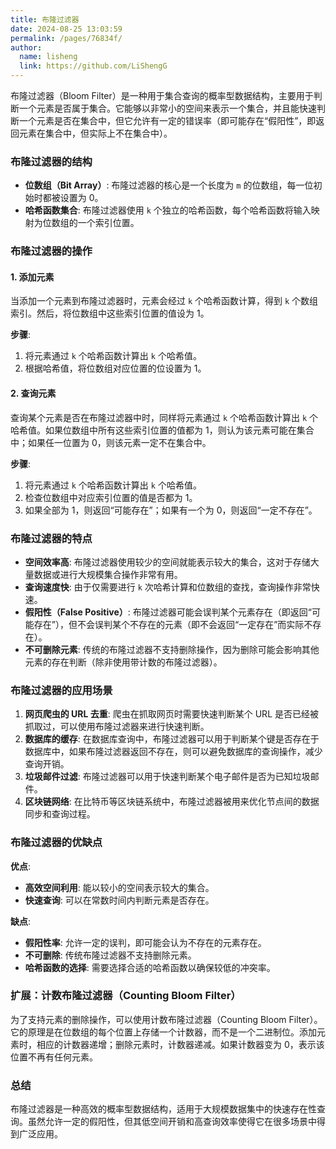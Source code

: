 ```yaml
---
title: 布隆过滤器
date: 2024-08-25 13:03:59
permalink: /pages/76834f/
author: 
  name: lisheng
  link: https://github.com/LiShengG
---
```




布隆过滤器（Bloom Filter）是一种用于集合查询的概率型数据结构，主要用于判断一个元素是否属于集合。它能够以非常小的空间来表示一个集合，并且能快速判断一个元素是否在集合中，但它允许有一定的错误率（即可能存在“假阳性”，即返回元素在集合中，但实际上不在集合中）。

### 布隆过滤器的结构
- **位数组（Bit Array）**: 布隆过滤器的核心是一个长度为 `m` 的位数组，每一位初始时都被设置为 0。
- **哈希函数集合**: 布隆过滤器使用 `k` 个独立的哈希函数，每个哈希函数将输入映射为位数组的一个索引位置。

### 布隆过滤器的操作

#### 1. **添加元素**
当添加一个元素到布隆过滤器时，元素会经过 `k` 个哈希函数计算，得到 `k` 个数组索引。然后，将位数组中这些索引位置的值设为 1。

**步骤**:
1. 将元素通过 `k` 个哈希函数计算出 `k` 个哈希值。
2. 根据哈希值，将位数组对应位置的位设置为 1。

#### 2. **查询元素**
查询某个元素是否在布隆过滤器中时，同样将元素通过 `k` 个哈希函数计算出 `k` 个哈希值。如果位数组中所有这些索引位置的值都为 1，则认为该元素可能在集合中；如果任一位置为 0，则该元素一定不在集合中。

**步骤**:
1. 将元素通过 `k` 个哈希函数计算出 `k` 个哈希值。
2. 检查位数组中对应索引位置的值是否都为 1。
3. 如果全部为 1，则返回“可能存在”；如果有一个为 0，则返回“一定不存在”。

### 布隆过滤器的特点

- **空间效率高**: 布隆过滤器使用较少的空间就能表示较大的集合，这对于存储大量数据或进行大规模集合操作非常有用。
- **查询速度快**: 由于仅需要进行 `k` 次哈希计算和位数组的查找，查询操作非常快速。
- **假阳性（False Positive）**: 布隆过滤器可能会误判某个元素存在（即返回“可能存在”），但不会误判某个不存在的元素（即不会返回“一定存在”而实际不存在）。
- **不可删除元素**: 传统的布隆过滤器不支持删除操作，因为删除可能会影响其他元素的存在判断（除非使用带计数的布隆过滤器）。

### 布隆过滤器的应用场景

1. **网页爬虫的 URL 去重**: 爬虫在抓取网页时需要快速判断某个 URL 是否已经被抓取过，可以使用布隆过滤器来进行快速判断。
2. **数据库的缓存**: 在数据库查询中，布隆过滤器可以用于判断某个键是否存在于数据库中，如果布隆过滤器返回不存在，则可以避免数据库的查询操作，减少查询开销。
3. **垃圾邮件过滤**: 布隆过滤器可以用于快速判断某个电子邮件是否为已知垃圾邮件。
4. **区块链网络**: 在比特币等区块链系统中，布隆过滤器被用来优化节点间的数据同步和查询过程。

### 布隆过滤器的优缺点

**优点**:
- **高效空间利用**: 能以较小的空间表示较大的集合。
- **快速查询**: 可以在常数时间内判断元素是否存在。

**缺点**:
- **假阳性率**: 允许一定的误判，即可能会认为不存在的元素存在。
- **不可删除**: 传统布隆过滤器不支持删除元素。
- **哈希函数的选择**: 需要选择合适的哈希函数以确保较低的冲突率。

### 扩展：计数布隆过滤器（Counting Bloom Filter）
为了支持元素的删除操作，可以使用计数布隆过滤器（Counting Bloom Filter）。它的原理是在位数组的每个位置上存储一个计数器，而不是一个二进制位。添加元素时，相应的计数器递增；删除元素时，计数器递减。如果计数器变为 0，表示该位置不再有任何元素。

### 总结
布隆过滤器是一种高效的概率型数据结构，适用于大规模数据集中的快速存在性查询。虽然允许一定的假阳性，但其低空间开销和高查询效率使得它在很多场景中得到广泛应用。